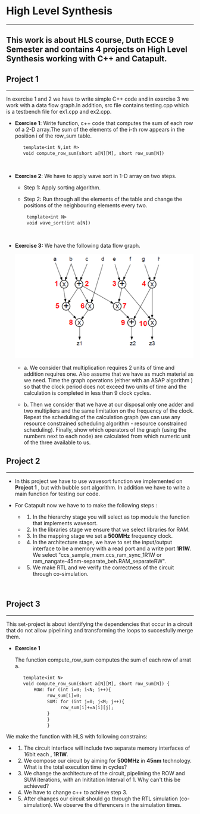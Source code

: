 # High Level Synthesis
---
This work is about HLS course, Duth ECCE 9 Semester and contains 4 projects on High Level Synthesis working with C++ and  Catapult.
---

## Project 1
---
  In exercise 1 and 2 we have to write simple  C++ code and in exercise 3 we work with a data flow graph.In addition,  src file contains testing.cpp which is a testbench file for ex1.cpp and ex2.cpp.

-  **Exercise 1**: Write  function, c++ code that computes the  sum of each row of a 2-D array.The sum of the elements of the i-th row appears in the position i of the row_sum table. <br/>
  
          template<int N,int M>
          void compute_row_sum(short a[N][M], short row_sum[N])
<br/>


- **Exercise 2**: We have to apply wave sort in 1-D array on two steps.
    - Step 1: Apply sorting algorithm.
  
    - Step 2: Run  through all the elements of the table and change the positions of the neighbouring elements every two. <br/>
     
           template<int N>
           void wave_sort(int a[N]) 
    <br/>

- **Exercise 3:** We have the following data flow graph.
  
  ![ad](photos/graph.png)
   
   - a. We consider that multiplication requires 2 units of time and addition requires one. Also assume that we have as much material as we need. Time the graph operations (either with an ASAP algorithm ) so that the clock period does not exceed two units of time and the calculation is completed in less than 9 clock cycles.
  
  - b. Then we consider that we have at our disposal only one adder and two multipliers and the same limitation on the frequency of the clock. Repeat the scheduling of the calculation graph (we can use any resource constrained scheduling algorithm - resource constrained scheduling). Finally, show which operators of the graph (using the numbers next to each node) are calculated from which numeric unit of the three available to us.
   

  

       
      

## Project 2
---

- In this project we have to use wavesort function we implemented on **Project 1** , but with bubble sort algorithm. In addition we have to write a main function for testing our code.
  
- For Catapult now we have to to make the following steps : <br/>
     
     - 1. In the hierarchy stage you will select as top module  the function that implements wavesort.
    
     - 2. In the libraries stage we ensure that we select libraries for RAM.
        
     - 3. In the mapping stage we set a **500MHz** frequency clock.

     - 4. In the architecture stage, we have to set the input/output interface  to be a memory  with a read port and a write port **1R1W**. We select "ccs_sample_mem.ccs_ram_sync_1R1W or  ram_nangate-45nm-separate_beh.RAM_separateRW".

     - 5. We make RTL and we verify the correctness of the circuit through co-simulation.

<br/>


## Project 3
---

This set-project is about identifying the dependencies that occur in a circuit that do not allow pipelining and transforming the loops to succesfully merge them.

- **Exercise 1** <br/>
  
  The function compute_row_sum computes the sum of each row of arrat a.
         
         template<int N>
         void compute_row_sum(short a[N][M], short row_sum[N]) {
             ROW: for (int i=0; i<N; i++){
                  row_sum[i]=0;
                  SUM: for (int j=0; j<M; j++){
                       row_sum[i]+=a[i][j];
                  }
                  }
                  }


We make the function with HLS with following constrains:
   
  -  1. The circuit interface will include two separate memory interfaces of 16bit each , **1R1W**.
  
  -  2. We compose our circuit by aiming for **500MHz** in **45nm** technology. What is the total execution time in cycles?
  
  -  3. We change the architecture of the circuit, pipelining the ROW and SUM iterations, with an Inititation Interval of 1. Why can't this be achieved?
   
  - 4. We have to change c++ to achieve step 3.
  
  - 5. After changes our circuit should go through the RTL simulation (co-simulation). We observe the differencers in the simulation times.
